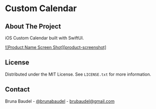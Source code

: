 # Custom Calendar

<!-- ABOUT THE PROJECT -->
## About The Project

iOS Custom Calendar built with SwiftUI.

[![Product Name Screen Shot][product-screenshot]](https://example.com)

<!-- LICENSE -->
## License

Distributed under the MIT License. See `LICENSE.txt` for more information.

<!-- CONTACT -->
## Contact

Bruna Baudel - [@brunabaudel](https://twitter.com/brunabaudel) - brubaudel@gmail.com
